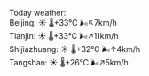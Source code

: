 Today weather:  
Beijing: ☀️   🌡️+33°C 🌬️↖7km/h  
Tianjin: ☀️   🌡️+33°C 🌬️↗11km/h  
Shijiazhuang: ☀️   🌡️+32°C 🌬️↑4km/h  
Tangshan: ☀️   🌡️+26°C 🌬️↗5km/h  
